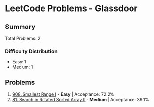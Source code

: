 # LeetCode Problems - Glassdoor

## Summary
Total Problems: 2

### Difficulty Distribution

- Easy: 1
- Medium: 1

## Problems

1. [908. Smallest Range I](https://leetcode.com/problems/smallest-range-i/) - **Easy** | Acceptance: 72.2%
2. [81. Search in Rotated Sorted Array II](https://leetcode.com/problems/search-in-rotated-sorted-array-ii/) - **Medium** | Acceptance: 39.1%